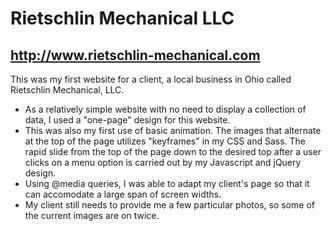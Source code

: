 # Rietschlin Mechanical LLC
## http://www.rietschlin-mechanical.com

This was my first website for a client, a local business in Ohio called Rietschlin Mechanical, LLC. 
<ul>
  <li>As a relatively simple website with no need to display a collection of data, I used a "one-page" design for this website.</li>
  <li>
    This was also my first use of basic animation. The images that alternate at the top of the page utilizes "keyframes" in my CSS and Sass. The rapid slide from the top of the page down to the desired top after a user clicks on a menu option is carried out by my Javascript and jQuery design.
  </li>
  <li>
    Using @media queries, I was able to adapt my client's page so that it can accomodate a large span of screen widths.
  </li>
  <li>
    My client still needs to provide me a few particular photos, so some of the current images are on twice.
  </li>
</ul>
